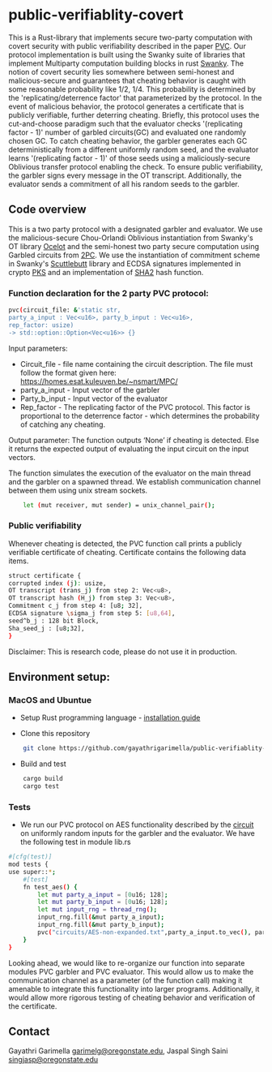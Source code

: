 # public-verifiablity-covert

This is a Rust-library that implements secure two-party computation with covert security with public verifiability described in the paper [PVC](https://eprint.iacr.org/2018/1108.pdf). Our protocol implementation is built using the Swanky suite of libraries that implement Multiparty computation building blocks in rust [Swanky](https://github.com/GaloisInc/swanky). 
The notion of covert security lies somewhere between semi-honest and malicious-secure and guarantees that cheating behavior is caught with some reasonable probability like 1/2, 1/4. This probability is determined by the 'replicating/deterrence factor' that  parameterized by the protocol. In the event of malicious behavior, the protocol generates a certificate that is publicly verifiable, further deterring cheating. 
Briefly, this protocol uses the cut-and-choose paradigm such that the evaluator checks '(replicating factor - 1)' number of garbled circuits(GC) and evaluated one randomly chosen GC. To catch cheating behavior, the garbler generates each GC deterministically from a different uniformly random seed, and the evaluator learns '(replicating factor - 1)' of those seeds using a maliciously-secure Oblivious transfer protocol enabling the check. To ensure public verifiability, the garbler signs every message in the OT transcript. Additionally, the evaluator sends a commitment of all his random seeds to the garbler. 

## Code overview
This is a two party protocol with a designated garbler and evaluator. We use the malicious-secure Chou-Orlandi Oblivious instantiation from Swanky's OT library [Ocelot](https://github.com/GaloisInc/swanky/tree/master/ocelot) and the semi-honest two party secure computation using Garbled circuits from [2PC](https://github.com/GaloisInc/swanky/tree/master/fancy-garbling/src/twopac). We use the instantiation of commitment scheme in Swanky's [Scuttlebutt](https://github.com/GaloisInc/swanky/tree/master/scuttlebutt/src) library and ECDSA signatures implemented in crypto [PKS](https://docs.rs/rust-crypto/0.2.36/crypto/index.html) and an implementation of  [SHA2](https://docs.rs/sha2/0.9.1/sha2/) hash function.

### Function declaration for the 2 party PVC protocol:  
```bash
pvc(circuit_file: &'static str, 
party_a_input : Vec<u16>, party_b_input : Vec<u16>, 
rep_factor: usize) 
-> std::option::Option<Vec<u16>> {}
```
Input parameters: 
- Circuit_file - file name containing the circuit description. The file must follow the format given here: https://homes.esat.kuleuven.be/~nsmart/MPC/
- party_a_input - Input vector of the garbler
- Party_b_input - Input vector of the evaluator
- Rep_factor - The replicating factor of the PVC protocol. This factor is proportional to the deterrence factor - which determines the probability of catching any cheating. 

Output parameter:
The function outputs ‘None’ if cheating is detected. Else it returns the expected output of evaluating the input circuit on the input vectors. 

The function simulates the execution of the evaluator on the main thread and the garbler on a spawned thread. We establish communication channel between them using unix stream sockets. 

```bash
    let (mut receiver, mut sender) = unix_channel_pair();
```

### Public verifiability
Whenever cheating is detected, the PVC function call prints a publicly verifiable certificate of cheating. Certificate contains the following data items. 

``` bash 
struct certificate {
corrupted index (j): usize, 
OT transcript (trans_j) from step 2: Vec<u8>,
OT transcript hash (H_j) from step 3: Vec<u8>,
Commitment c_j from step 4: [u8; 32],
ECDSA signature \sigma_j from step 5: [u8,64],
seed^b_j : 128 bit Block,
Sha_seed_j : [u8;32],
}
```

Disclaimer: This is research code, please do not use it in production.

## Environment setup: 

### MacOS and Ubuntue
- Setup Rust programming language - [installation guide](https://doc.rust-lang.org/book/ch01-01-installation.html)

- Clone this repository
```bash
    git clone https://github.com/gayathrigarimella/public-verifiablity-covert.git
```

- Build and test
```bash
    cargo build
    cargo test
```

### Tests

-  We run our PVC protocol on AES functionality described by the [circuit](https://github.com/gayathrigarimella/Public-Verifiability-Covert/blob/master/circuits/AES-non-expanded.txt) on uniformly random inputs for the garbler and the evaluator. We have the following test in module lib.rs 
```bash
#[cfg(test)]
mod tests {
use super::*;
    #[test]
    fn test_aes() {
        let mut party_a_input = [0u16; 128];
        let mut party_b_input = [0u16; 128];
        let mut input_rng = thread_rng(); 
        input_rng.fill(&mut party_a_input);
        input_rng.fill(&mut party_b_input);
        pvc("circuits/AES-non-expanded.txt",party_a_input.to_vec(), party_b_input.to_vec(), 4);
    }
}

```

Looking ahead, we would like to re-organize our function into separate modules PVC garbler and PVC evaluator. This would allow us to make the communication channel as a parameter (of the function call) making it amenable to integrate this functionality into larger programs. Additionally, it would allow more rigorous testing of cheating behavior and verification of the certificate. 

## Contact
Gayathri Garimella <garimelg@oregonstate.edu>, 
Jaspal Singh Saini <singjasp@oregonstate.edu>